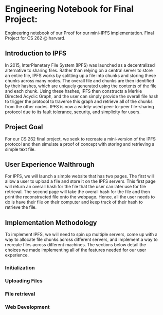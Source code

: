 # Engineering Notebook for Final Project:
Engineering notebook of our Proof for our mini-IPFS implementation. Final Project for CS 262 @ harvard.


## Introduction to IPFS
In 2015, InterPlanetary File System (IPFS) was launched as a decentralized alternative to sharing files. Rather than relying on a central server to store an entire file, IPFS works by splitting up a file into chunks and storing these chunks across many nodes. The overall file and chunks are then identified by their hashes, which are uniquely generated using the contents of the file and each chunk. Using these hashes, IPFS then constructs a Merkle Directed Acyclic Graph, and the user can simply provide the overall file hash to trigger the protocol to traverse this graph and retrieve all of the chunks from the other nodes. IPFS is now a widely-used peer-to-peer file-sharing protocol due to its fault tolerance, security, and simplicity for users. 


## Project Goal
For our CS 262 final project, we seek to recreate a mini-version of the IPFS protocol and then simulate a proof of concept with storing and retrieving a simple text file.



## User Experience Walthrough
For IPFS, we will launch a simple website that has two pages. The first will allow a user to upload a file and store it on the IPFS servers. This first page will return an overall hash for the file that the user can later use for file retrieval. The second page will take the overall hash for the file and then print the reconstructed file onto the webpage. Hence, all the user needs to do is have their file on their computer and keep track of their hash to retrieve the file.

## Implementation Methodology
To implement IPFS, we will need to spin up multiple servers, come up with a way to allocate file chunks across different servers, and implement a way to recreate files across different machines. The sections below detail the choices we made implementing all of the features needed for our user experience.


### Initialization


### Uploading Files


### File retrieval


### Web Development

